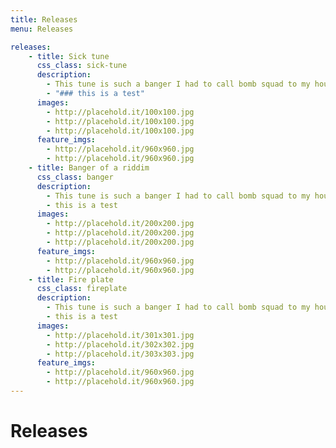 ```yaml
---
title: Releases
menu: Releases

releases:
    - title: Sick tune
      css_class: sick-tune
      description: 
        - This tune is such a banger I had to call bomb squad to my house cos I was worried it was terrorism but then they heard the tune and evacuated my family so now we are all living under a bridge until the government investigation is over but it was all worth it because this tune
        - "### this is a test"
      images:
        - http://placehold.it/100x100.jpg
        - http://placehold.it/100x100.jpg
        - http://placehold.it/100x100.jpg
      feature_imgs:
        - http://placehold.it/960x960.jpg
        - http://placehold.it/960x960.jpg
    - title: Banger of a riddim
      css_class: banger
      description: 
        - This tune is such a banger I had to call bomb squad to my house cos I was worried it was terrorism but then they heard the tune and evacuated my family so now we are all living under a bridge until the government investigation is over but it was all worth it because this tune
        - this is a test
      images:
        - http://placehold.it/200x200.jpg
        - http://placehold.it/200x200.jpg
        - http://placehold.it/200x200.jpg
      feature_imgs:
        - http://placehold.it/960x960.jpg
        - http://placehold.it/960x960.jpg
    - title: Fire plate
      css_class: fireplate
      description: 
        - This tune is such a banger I had to call bomb squad to my house cos I was worried it was terrorism but then they heard the tune and evacuated my family so now we are all living under a bridge until the government investigation is over but it was all worth it because this tune
        - this is a test
      images:
        - http://placehold.it/301x301.jpg
        - http://placehold.it/302x302.jpg
        - http://placehold.it/303x303.jpg
      feature_imgs:
        - http://placehold.it/960x960.jpg
        - http://placehold.it/960x960.jpg
---
```


# Releases